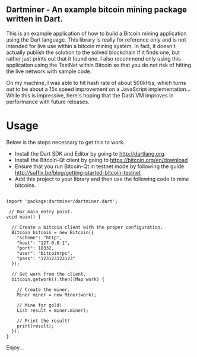 Dartminer - An example bitcoin mining package written in Dart.
-----------------------------------------------------------------
This is an example application of how to build a Bitcoin mining application
using the Dart language.  This library is really for reference only and is
not intended for live use within a bitcoin mining system.  In fact, it doesn't
actually publish the solution to the solved blockchain if it finds one, but 
rather just prints out that it found one.  I also recommend only using this
application using the TestNet within Bitcoin so that you do not risk of 
hitting the live network with sample code.

On my machine, I was able to hit hash rate of about 500kH/s, which turns out
to be about a 15x speed improvement on a JavaScript implementation... While
this is impressive, here's hoping that the Dash VM improves in performance with
future releases.

Usage
===========
Below is the steps necessary to get this to work.

 - Install the Dart SDK and Editor by going to http://dartlang.org.
 - Install the Bitcoin-Qt client by going to https://bitcoin.org/en/download
 - Ensure that you run Bitcoin-Qt in testnet mode by following the guide http://suffix.be/blog/getting-started-bitcoin-testnet
 - Add this project to your library and then use the following code to mine bitcoins.
 
<pre><code>
import 'package:dartminer/dartminer.dart';
 
 // Our main entry point.
void main() {  
  
  // Create a bitcoin client with the proper configuration.  
  Bitcoin bitcoin = new Bitcoin({
    "scheme": "http",
    "host": "127.0.0.1",
    "port": 18332,
    "user": "bitcoinrpc",
    "pass": "123123123123"
  });
  
  // Get work from the client.
  bitcoin.getwork().then((Map<String, String> work) {
    
    // Create the miner.
    Miner miner = new Miner(work);
    
    // Mine for gold!
    List<int> result = miner.mine();
    
    // Print the result!
    print(result);
  });
}
</code></pre>
 
 Enjoy...
